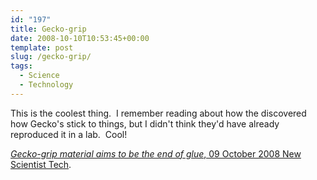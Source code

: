 ```yaml
---
id: "197"
title: Gecko-grip
date: 2008-10-10T10:53:45+00:00
template: post
slug: /gecko-grip/
tags:
  - Science
  - Technology
---
```


This is the coolest thing.  I remember reading about how the discovered how
Gecko's stick to things, but I didn't think they'd have already reproduced it in
a lab.  Cool!

[_Gecko-grip material aims to be the end of glue_, 09 October 2008 New Scientist Tech](http://technology.newscientist.com/article/dn14902-geckogrip-material-aims-to-be-the-end-of-glue.html?DCMP=ILC-hmts&nsref=news3_head_dn14902).
